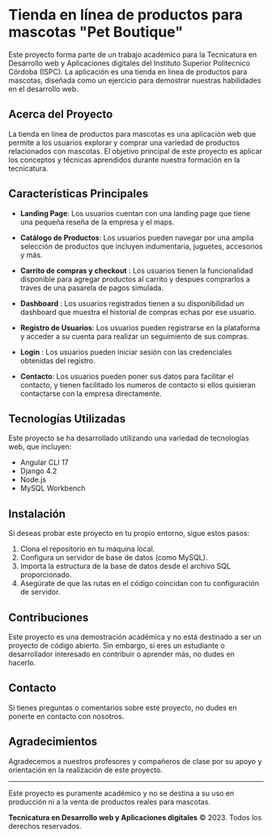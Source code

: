 # Tienda en línea de productos para mascotas "Pet Boutique"

Este proyecto forma parte de un trabajo académico para la Tecnicatura en Desarrollo web y Aplicaciones digitales del Instituto Superior Politecnico Córdoba (ISPC). La aplicación es una tienda en línea de productos para mascotas, diseñada como un ejercicio para demostrar nuestras habilidades en el desarrollo web.

## Acerca del Proyecto

La tienda en línea de productos para mascotas es una aplicación web que permite a los usuarios explorar y comprar una variedad de productos relacionados con mascotas. El objetivo principal de este proyecto es aplicar los conceptos y técnicas aprendidos durante nuestra formación en la tecnicatura.

## Características Principales

- **Landing Page**: Los usuarios cuentan con una landing page que tiene una pequeña reseña de la empresa y el maps.

- **Catálogo de Productos**: Los usuarios pueden navegar por una amplia selección de productos que incluyen indumentaria, juguetes, accesorios y más.

- **Carrito de compras y checkout** : Los usuarios tienen la funcionalidad disponible para agregar productos al carrito y despues comprarlos a traves de una pasarela de pagos simulada.

- **Dashboard** : Los usuarios registrados tienen a su disponibilidad un dashboard que muestra el historial de compras echas por ese usuario. 

- **Registro de Usuarios**: Los usuarios pueden registrarse en la plataforma y acceder a su cuenta para realizar un seguimiento de sus compras.

- **Login** : Los usuarios pueden iniciar sesión con las credenciales obtenidas del registro.

- **Contacto**: Los usuarios pueden poner sus datos para facilitar el contacto, y tienen facilitado los numeros de contacto si ellos quisieran contactarse con la empresa directamente.

## Tecnologías Utilizadas

Este proyecto se ha desarrollado utilizando una variedad de tecnologías web, que incluyen:

- Angular CLI 17
- Django 4.2
- Node.js
- MySQL Workbench
## Instalación

Si deseas probar este proyecto en tu propio entorno, sigue estos pasos:

1. Clona el repositorio en tu máquina local.
2. Configura un servidor de base de datos (como MySQL).
3. Importa la estructura de la base de datos desde el archivo SQL proporcionado.
4. Asegúrate de que las rutas en el código coincidan con tu configuración de servidor.

## Contribuciones

Este proyecto es una demostración académica y no está destinado a ser un proyecto de código abierto. Sin embargo, si eres un estudiante o desarrollador interesado en contribuir o aprender más, no dudes en hacerlo.

## Contacto

Si tienes preguntas o comentarios sobre este proyecto, no dudes en ponerte en contacto con nosotros.

## Agradecimientos

Agradecemos a nuestros profesores y compañeros de clase por su apoyo y orientación en la realización de este proyecto.

---

Este proyecto es puramente académico y no se destina a su uso en producción ni a la venta de productos reales para mascotas.

**Tecnicatura en Desarrollo web y Aplicaciones digitales** &copy; 2023. Todos los derechos reservados.
